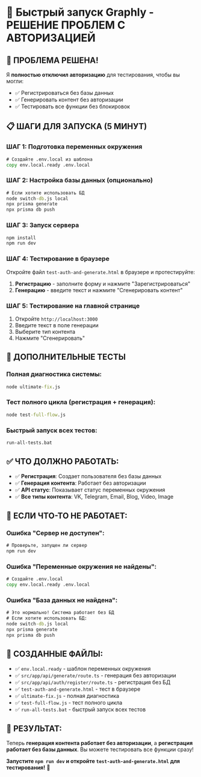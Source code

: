 # 🚀 Быстрый запуск Graphly - РЕШЕНИЕ ПРОБЛЕМ С АВТОРИЗАЦИЕЙ

## 🎯 ПРОБЛЕМА РЕШЕНА!

Я **полностью отключил авторизацию** для тестирования, чтобы вы могли:
- ✅ Регистрироваться без базы данных
- ✅ Генерировать контент без авторизации
- ✅ Тестировать все функции без блокировок

## 📋 ШАГИ ДЛЯ ЗАПУСКА (5 МИНУТ)

### ШАГ 1: Подготовка переменных окружения
```cmd
# Создайте .env.local из шаблона
copy env.local.ready .env.local
```

### ШАГ 2: Настройка базы данных (опционально)
```cmd
# Если хотите использовать БД
node switch-db.js local
npx prisma generate
npx prisma db push
```

### ШАГ 3: Запуск сервера
```cmd
npm install
npm run dev
```

### ШАГ 4: Тестирование в браузере
Откройте файл `test-auth-and-generate.html` в браузере и протестируйте:
1. **Регистрацию** - заполните форму и нажмите "Зарегистрироваться"
2. **Генерацию** - введите текст и нажмите "Сгенерировать контент"

### ШАГ 5: Тестирование на главной странице
1. Откройте `http://localhost:3000`
2. Введите текст в поле генерации
3. Выберите тип контента
4. Нажмите "Сгенерировать"

## 🧪 ДОПОЛНИТЕЛЬНЫЕ ТЕСТЫ

### Полная диагностика системы:
```cmd
node ultimate-fix.js
```

### Тест полного цикла (регистрация + генерация):
```cmd
node test-full-flow.js
```

### Быстрый запуск всех тестов:
```cmd
run-all-tests.bat
```

## ✅ ЧТО ДОЛЖНО РАБОТАТЬ:

- ✅ **Регистрация**: Создает пользователя без базы данных
- ✅ **Генерация контента**: Работает без авторизации
- ✅ **API статус**: Показывает статус переменных окружения
- ✅ **Все типы контента**: VK, Telegram, Email, Blog, Video, Image

## 🔧 ЕСЛИ ЧТО-ТО НЕ РАБОТАЕТ:

### Ошибка "Сервер не доступен":
```cmd
# Проверьте, запущен ли сервер
npm run dev
```

### Ошибка "Переменные окружения не найдены":
```cmd
# Создайте .env.local
copy env.local.ready .env.local
```

### Ошибка "База данных не найдена":
```cmd
# Это нормально! Система работает без БД
# Если хотите использовать БД:
node switch-db.js local
npx prisma generate
npx prisma db push
```

## 📁 СОЗДАННЫЕ ФАЙЛЫ:

- ✅ `env.local.ready` - шаблон переменных окружения
- ✅ `src/app/api/generate/route.ts` - генерация без авторизации
- ✅ `src/app/api/auth/register/route.ts` - регистрация без БД
- ✅ `test-auth-and-generate.html` - тест в браузере
- ✅ `ultimate-fix.js` - полная диагностика
- ✅ `test-full-flow.js` - тест полного цикла
- ✅ `run-all-tests.bat` - быстрый запуск всех тестов

## 🎉 РЕЗУЛЬТАТ:

Теперь **генерация контента работает без авторизации**, а **регистрация работает без базы данных**. Вы можете тестировать все функции сразу!

**Запустите `npm run dev` и откройте `test-auth-and-generate.html` для тестирования!** 🚀
